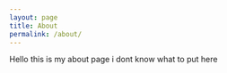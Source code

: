```yaml
---
layout: page
title: About
permalink: /about/
---
```


Hello
this is my about page 
i dont know what to put here
